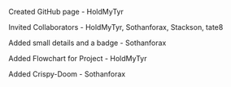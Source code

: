 Created GitHub page - HoldMyTyr

Invited Collaborators - HoldMyTyr, Sothanforax, Stackson, tate8

Added small details and a badge - Sothanforax

Added Flowchart for Project - HoldMyTyr

Added Crispy-Doom - Sothanforax
